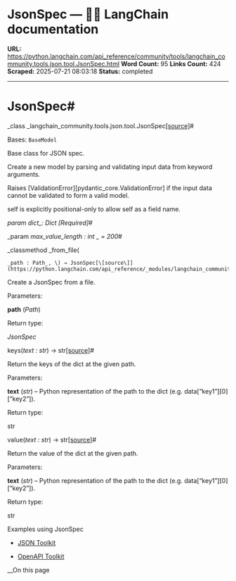 # JsonSpec — 🦜🔗 LangChain  documentation

**URL:** https://python.langchain.com/api_reference/community/tools/langchain_community.tools.json.tool.JsonSpec.html
**Word Count:** 95
**Links Count:** 424
**Scraped:** 2025-07-21 08:03:18
**Status:** completed

---

# JsonSpec\#

_class _langchain\_community.tools.json.tool.JsonSpec[\[source\]](https://python.langchain.com/api_reference/_modules/langchain_community/tools/json/tool.html#JsonSpec)\#     

Bases: `BaseModel`

Base class for JSON spec.

Create a new model by parsing and validating input data from keyword arguments.

Raises \[ValidationError\]\[pydantic\_core.ValidationError\] if the input data cannot be validated to form a valid model.

self is explicitly positional-only to allow self as a field name.

_param _dict\__: Dict_ _\[Required\]_\#     

_param _max\_value\_length _: int_ _ = 200_\#     

_classmethod _from\_file\(

    _path : Path_, \) → JsonSpec[\[source\]](https://python.langchain.com/api_reference/_modules/langchain_community/tools/json/tool.html#JsonSpec.from_file)\#     

Create a JsonSpec from a file.

Parameters:     

**path** \(_Path_\)

Return type:     

_JsonSpec_

keys\(_text : str_\) → str[\[source\]](https://python.langchain.com/api_reference/_modules/langchain_community/tools/json/tool.html#JsonSpec.keys)\#     

Return the keys of the dict at the given path.

Parameters:     

**text** \(_str_\) – Python representation of the path to the dict \(e.g. data\[“key1”\]\[0\]\[“key2”\]\).

Return type:     

str

value\(_text : str_\) → str[\[source\]](https://python.langchain.com/api_reference/_modules/langchain_community/tools/json/tool.html#JsonSpec.value)\#     

Return the value of the dict at the given path.

Parameters:     

**text** \(_str_\) – Python representation of the path to the dict \(e.g. data\[“key1”\]\[0\]\[“key2”\]\).

Return type:     

str

Examples using JsonSpec

  * [JSON Toolkit](https://python.langchain.com/docs/integrations/tools/json/)

  * [OpenAPI Toolkit](https://python.langchain.com/docs/integrations/tools/openapi/)

__On this page